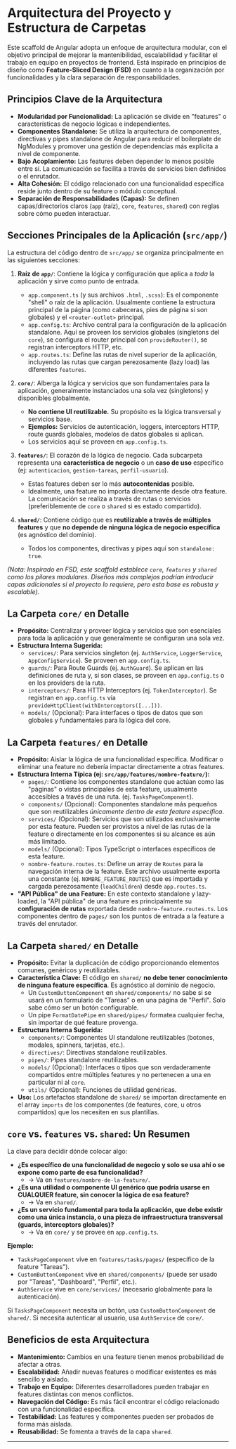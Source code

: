 # Arquitectura del Proyecto y Estructura de Carpetas

Este scaffold de Angular adopta un enfoque de arquitectura modular, con el objetivo principal de mejorar la mantenibilidad, escalabilidad y facilitar el trabajo en equipo en proyectos de frontend. Está inspirado en principios de diseño como **Feature-Sliced Design (FSD)** en cuanto a la organización por funcionalidades y la clara separación de responsabilidades.

## Principios Clave de la Arquitectura

* **Modularidad por Funcionalidad:** La aplicación se divide en "features" o características de negocio lógicas e independientes.
* **Componentes Standalone:** Se utiliza la arquitectura de componentes, directivas y pipes standalone de Angular para reducir el boilerplate de NgModules y promover una gestión de dependencias más explícita a nivel de componente.
* **Bajo Acoplamiento:** Las features deben depender lo menos posible entre sí. La comunicación se facilita a través de servicios bien definidos o el enrutador.
* **Alta Cohesión:** El código relacionado con una funcionalidad específica reside junto dentro de su feature o módulo conceptual.
* **Separación de Responsabilidades (Capas):** Se definen capas/directorios claros (`app` (raíz), `core`, `features`, `shared`) con reglas sobre cómo pueden interactuar.

## Secciones Principales de la Aplicación (`src/app/`)

La estructura del código dentro de `src/app/` se organiza principalmente en las siguientes secciones:

1.  **Raíz de `app/`**: Contiene la lógica y configuración que aplica a *toda* la aplicación y sirve como punto de entrada.
    * `app.component.ts` (y sus archivos `.html`, `.scss`): Es el componente "shell" o raíz de la aplicación. Usualmente contiene la estructura principal de la página (como cabeceras, pies de página si son globales) y el `<router-outlet>` principal.
    * `app.config.ts`: Archivo central para la configuración de la aplicación standalone. Aquí se proveen los servicios globales (singletons del `core`), se configura el router principal con `provideRouter()`, se registran interceptors HTTP, etc.
    * `app.routes.ts`: Define las rutas de nivel superior de la aplicación, incluyendo las rutas que cargan perezosamente (lazy load) las diferentes `features`.

2.  **`core/`**: Alberga la lógica y servicios que son fundamentales para la aplicación, generalmente instanciados una sola vez (singletons) y disponibles globalmente.
    * **No contiene UI reutilizable.** Su propósito es la lógica transversal y servicios base.
    * **Ejemplos:** Servicios de autenticación, loggers, interceptors HTTP, route guards globales, modelos de datos globales si aplican.
    * Los servicios aquí se proveen en `app.config.ts`.

3.  **`features/`**: El corazón de la lógica de negocio. Cada subcarpeta representa una **característica de negocio** o un **caso de uso** específico (ej: `autenticacion`, `gestion-tareas`, `perfil-usuario`).
    * Estas features deben ser lo más **autocontenidas** posible.
    * Idealmente, una feature no importa directamente desde otra feature. La comunicación se realiza a través de rutas o servicios (preferiblemente de `core` o `shared` si es estado compartido).

4.  **`shared/`**: Contiene código que es **reutilizable a través de múltiples features** y que **no depende de ninguna lógica de negocio específica** (es agnóstico del dominio).
    * Todos los componentes, directivas y pipes aquí son `standalone: true`.

*(Nota: Inspirado en FSD, este scaffold establece `core`, `features` y `shared` como los pilares modulares. Diseños más complejos podrían introducir capas adicionales si el proyecto lo requiere, pero esta base es robusta y escalable).*

## La Carpeta `core/` en Detalle

* **Propósito:** Centralizar y proveer lógica y servicios que son esenciales para toda la aplicación y que generalmente se configuran una sola vez.
* **Estructura Interna Sugerida:**
    * `services/`: Para servicios singleton (ej. `AuthService`, `LoggerService`, `AppConfigService`). Se proveen en `app.config.ts`.
    * `guards/`: Para Route Guards (ej. `AuthGuard`). Se aplican en las definiciones de ruta y, si son clases, se proveen en `app.config.ts` o en los providers de la ruta.
    * `interceptors/`: Para HTTP Interceptors (ej. `TokenInterceptor`). Se registran en `app.config.ts` vía `provideHttpClient(withInterceptors([...]))`.
    * `models/` (Opcional): Para interfaces o tipos de datos que son globales y fundamentales para la lógica del core.

## La Carpeta `features/` en Detalle

* **Propósito:** Aislar la lógica de una funcionalidad específica. Modificar o eliminar una feature no debería impactar directamente a otras features.
* **Estructura Interna Típica (ej: `src/app/features/nombre-feature/`):**
    * `pages/`: Contiene los componentes standalone que actúan como las "páginas" o vistas principales de esta feature, usualmente accesibles a través de una ruta. (ej. `TasksPageComponent`).
    * `components/` (Opcional): Componentes standalone más pequeños que son reutilizables *únicamente dentro de esta feature específica*.
    * `services/` (Opcional): Servicios que son utilizados exclusivamente por esta feature. Pueden ser provistos a nivel de las rutas de la feature o directamente en los componentes si su alcance es aún más limitado.
    * `models/` (Opcional): Tipos TypeScript o interfaces específicos de esta feature.
    * `nombre-feature.routes.ts`: Define un array de `Routes` para la navegación interna de la feature. Este archivo usualmente exporta una constante (ej. `NOMBRE_FEATURE_ROUTES`) que es importada y cargada perezosamente (`loadChildren`) desde `app.routes.ts`.
* **"API Pública" de una Feature:** En este contexto standalone y lazy-loaded, la "API pública" de una feature es principalmente su **configuración de rutas** exportada desde `nombre-feature.routes.ts`. Los componentes dentro de `pages/` son los puntos de entrada a la feature a través del enrutador.

## La Carpeta `shared/` en Detalle

* **Propósito:** Evitar la duplicación de código proporcionando elementos comunes, genéricos y reutilizables.
* **Característica Clave:** El código en `shared/` **no debe tener conocimiento de ninguna feature específica**. Es agnóstico al dominio de negocio.
    * Un `CustomButtonComponent` en `shared/components/` no sabe si se usará en un formulario de "Tareas" o en una página de "Perfil". Solo sabe cómo ser un botón configurable.
    * Un pipe `FormatDatePipe` en `shared/pipes/` formatea cualquier fecha, sin importar de qué feature provenga.
* **Estructura Interna Sugerida:**
    * `components/`: Componentes UI standalone reutilizables (botones, modales, spinners, tarjetas, etc.).
    * `directives/`: Directivas standalone reutilizables.
    * `pipes/`: Pipes standalone reutilizables.
    * `models/` (Opcional): Interfaces o tipos que son verdaderamente compartidos entre múltiples features y no pertenecen a una en particular ni al `core`.
    * `utils/` (Opcional): Funciones de utilidad genéricas.
* **Uso:** Los artefactos standalone de `shared/` se importan directamente en el array `imports` de los componentes (de features, core, u otros compartidos) que los necesiten en sus plantillas.

## `core` vs. `features` vs. `shared`: Un Resumen

La clave para decidir dónde colocar algo:

* **¿Es específico de una funcionalidad de negocio y solo se usa ahí o se expone como parte de esa funcionalidad?**
    * → Va en `features/nombre-de-la-feature/`.
* **¿Es una utilidad o componente UI genérico que podría usarse en CUALQUIER feature, sin conocer la lógica de esa feature?**
    * → Va en `shared/`.
* **¿Es un servicio fundamental para toda la aplicación, que debe existir como una única instancia, o una pieza de infraestructura transversal (guards, interceptors globales)?**
    * → Va en `core/` y se provee en `app.config.ts`.

**Ejemplo:**
* `TasksPageComponent` vive en `features/tasks/pages/` (específico de la feature "Tareas").
* `CustomButtonComponent` vive en `shared/components/` (puede ser usado por "Tareas", "Dashboard", "Perfil", etc.).
* `AuthService` vive en `core/services/` (necesario globalmente para la autenticación).

Si `TasksPageComponent` necesita un botón, usa `CustomButtonComponent` de `shared/`. Si necesita autenticar al usuario, usa `AuthService` de `core/`.

## Beneficios de esta Arquitectura

* **Mantenimiento:** Cambios en una feature tienen menos probabilidad de afectar a otras.
* **Escalabilidad:** Añadir nuevas features o modificar existentes es más sencillo y aislado.
* **Trabajo en Equipo:** Diferentes desarrolladores pueden trabajar en features distintas con menos conflictos.
* **Navegación del Código:** Es más fácil encontrar el código relacionado con una funcionalidad específica.
* **Testabilidad:** Las features y componentes pueden ser probados de forma más aislada.
* **Reusabilidad:** Se fomenta a través de la capa `shared`.

---